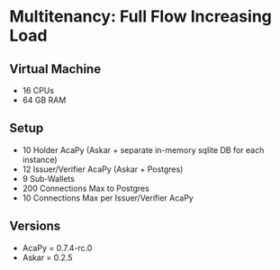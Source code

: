 # Multitenancy: Full Flow Increasing Load

## Virtual Machine
- 16 CPUs
- 64 GB RAM

## Setup
- 10 Holder AcaPy (Askar + separate in-memory sqlite DB for each instance)
- 12 Issuer/Verifier AcaPy (Askar + Postgres)
- 9 Sub-Wallets
- 200 Connections Max to Postgres
- 10 Connections Max per Issuer/Verifier AcaPy

## Versions
- AcaPy = 0.7.4-rc.0
- Askar = 0.2.5